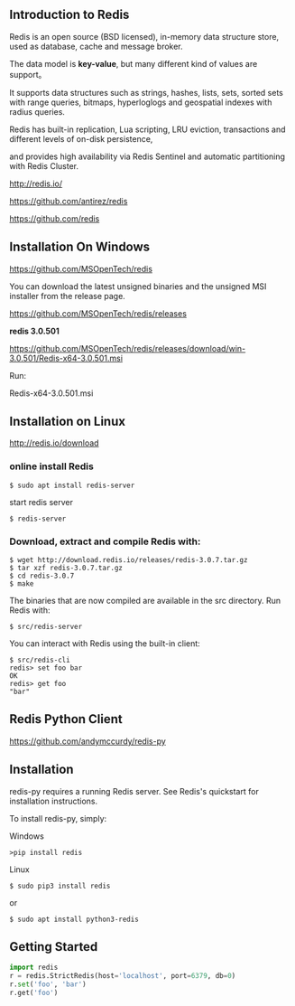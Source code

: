 
## Introduction to Redis

Redis is an open source (BSD licensed), in-memory data structure store, used as database, cache and message broker. 

The data model is **key-value**, but many different kind of values are support。

It supports data structures such as strings, hashes, lists, sets, sorted sets with range queries, bitmaps, hyperloglogs and geospatial indexes with radius queries. 

Redis has built-in replication, Lua scripting, LRU eviction, transactions and different levels of on-disk persistence, 

and provides high availability via Redis Sentinel and automatic partitioning with Redis Cluster.

http://redis.io/

https://github.com/antirez/redis

https://github.com/redis


## Installation On Windows

https://github.com/MSOpenTech/redis

You can download the latest unsigned binaries and the unsigned MSI installer from the release page.

https://github.com/MSOpenTech/redis/releases

**redis 3.0.501**

https://github.com/MSOpenTech/redis/releases/download/win-3.0.501/Redis-x64-3.0.501.msi

Run:

Redis-x64-3.0.501.msi

##  Installation on Linux

http://redis.io/download

### online install  Redis

```
$ sudo apt install redis-server
```

start redis server
```
$ redis-server
```

### Download, extract and compile Redis with:

```
$ wget http://download.redis.io/releases/redis-3.0.7.tar.gz
$ tar xzf redis-3.0.7.tar.gz
$ cd redis-3.0.7
$ make
```

The binaries that are now compiled are available in the src directory. Run Redis with: 
```
$ src/redis-server
```
You can interact with Redis using the built-in client:
```
$ src/redis-cli
redis> set foo bar
OK
redis> get foo
"bar"
```

## Redis Python Client 

https://github.com/andymccurdy/redis-py

##  Installation

redis-py requires a running Redis server. See Redis's quickstart for installation instructions.

To install redis-py, simply:

Windows
 
```
>pip install redis
```

Linux

```
$ sudo pip3 install redis
```
or
```
$ sudo apt install python3-redis
```

 
## Getting Started

```python
import redis
r = redis.StrictRedis(host='localhost', port=6379, db=0)
r.set('foo', 'bar')
r.get('foo')
```









